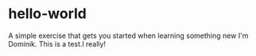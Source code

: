# hello-world
A simple exercise that gets you started when learning something new
I'm Dominik.
This is a test.l really!
